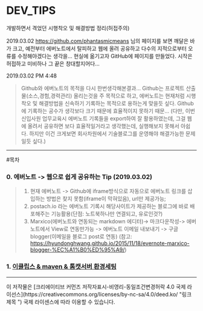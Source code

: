 # DEV_TIPS
개발하면서 격었던 시행착오 및 해결방법 정리(허접주의)

2019.03.02 https://github.com/phantasmicmeans 님의 페이지를 보면 깨달은 바가 크고, 
예전부터 에버노트에서 탈피하고 웹에 올려 공유하고 다수의 지적으로부터 오류를 수정해야겠다는 생각을... 현실에 옮기고자 GitHub에 페이지를 만들었다.
시작은 허접하고 미비하나 그 끝은 창대할지어다...

2019.03.02 PM 4:48
 >Github와 에버노트의 목적을 다시 한번생각해본결과... Github는 프로젝트 산출물(소스,경험,경력관리) 올리는것을 주 목적으로 하고,
  에버노트는 현재처럼 시행착오 및 해결방법을 신속하기 기록하는 목적으로 용하는게 맞을듯 싶다.
  Github에 기록하는 공수가 생각보다 크기 때문에 효율적이지 못하기 때문...
  (다만, 이번 신입사원 업무교육시 에버노트 기록들을 export하여 잘 활용하였는데, 그걸 웹에 올려서 공유하면 보다 효율적일거라고 생각했는데,
   실행해보지 못해서 아쉽다. 하지만 이건 크게보면 회사차원에서 기술블로그를 운영해야 해결가능한 문제일듯 싶다.)

<hr>

#목차

### 0. 에버노트 -> 웹으로 쉽게 공유하는 Tip (2019.03.02)
> 1. 현재 에버노트 -> Github에 iframe방식으로 자동으로 에버노트 링크를 삽입하는 방법은 찾지 못함(iframe이 막혀있음), url만 제공가능;
> 2. postach.io 라는 에버노트 기록시 해당사이트가 제공하는 블로그에 바로 배포해주는 기능활용(단점: 노트북하나만 연결되고, 유로인것?)
> 3. Marxico(에버노트와 연동되는 markdown 에디터)-> 마크다운작성-> 에버노트에서 View로 연동만가능 -> 에버노트 이메일 내보내기 -> 구글 blogger(이메일을 블로그 post로 연동) (참고: https://hyundonghwang.github.io/2015/11/18/evernote-marxico-blogger-%EC%A1%B0%ED%95%A9/)

### 1. [이클립스 & maven & 톰캣서버 환경세팅](https://github.com/jukyellow/DEV_TIPS/blob/master/01.%20%EC%9D%B4%ED%81%B4%EB%A6%BD%EC%8A%A4%20%26%20maven%20%26%20%ED%86%B0%EC%BA%A3%EC%84%9C%EB%B2%84%20%ED%99%98%EA%B2%BD%EC%84%B8%ED%8C%85.md "이클립스 & maven & 톰캣서버 환경세팅")





<hr>
이 저작물은 [크리에이티브 커먼즈 저작자표시-비영리-동일조건변경허락 4.0 국제 라이선스](https://creativecommons.org/licenses/by-nc-sa/4.0/deed.ko/ "링크 제목 ") 국제 라이센스에 따라 이용할 수 있습니다.
